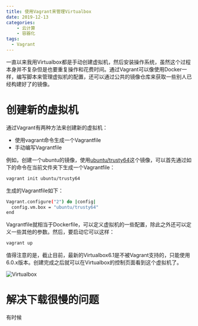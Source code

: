 ```yaml
---
title: 使用Vagrant来管理Virtualbox
date: 2019-12-13
categories:  
    - 云计算
    - 容器化
tags:
  - Vagrant
---
```

一直以来我用Virtualbox都是手动创建虚拟机，然后安装操作系统，虽然这个过程本身并不复杂但是也要重复操作和花费时间。通过Vagrant可以像使用Docker一样，编写脚本来管理虚拟机的配置，还可以通过公共的镜像仓库来获取一些别人已经构建好了的镜像。

<!-- more -->

# 创建新的虚拟机
通过Vagrant有两种方法来创建新的虚拟机：

* 使用vagrant命令生成一个Vagrantfile
* 手动编写Vagrantfile

例如，创建一个ubuntu的镜像，使用[ubuntu/trusty64](https://app.vagrantup.com/ubuntu/boxes/trusty64)这个镜像，可以首先通过如下的命令在当前文件夹下生成一个Vagrantfile：

```bash
vagrant init ubuntu/trusty64
```
生成的Vagrantfile如下：

```bash
Vagrant.configure("2") do |config|
  config.vm.box = "ubuntu/trusty64"
end
```

Vagrantfile就相当于Dockerfile，可以定义虚拟机的一些配置，除此之外还可以定义一些其他的参数。然后，要启动它可以这样：

```bash
vagrant up
```
值得注意的是，截止目前，最新的Virtualbox6.1是不被Vagrant支持的，只能使用6.0.x版本。创建完成之后就可以在Virtualbox的控制页面看到这个虚拟机了。

![Virtualbox](/images/Virtualbox.png)

# 解决下载很慢的问题
有时候
